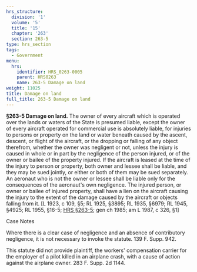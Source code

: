```yaml
---
hrs_structure:
  division: '1'
  volume: '5'
  title: '15'
  chapter: '263'
  section: 263-5
type: hrs_section
tags:
  - Government
menu:
  hrs:
    identifier: HRS_0263-0005
    parent: HRS0263
    name: 263-5 Damage on land
weight: 11025
title: Damage on land
full_title: 263-5 Damage on land
---
```

**§263-5 Damage on land.** The owner of every aircraft which is operated over the lands or waters of the State is presumed liable, except the owner of every aircraft operated for commercial use is absolutely liable, for injuries to persons or property on the land or water beneath caused by the ascent, descent, or flight of the aircraft, or the dropping or falling of any object therefrom, whether the owner was negligent or not, unless the injury is caused in whole or in part by the negligence of the person injured, or of the owner or bailee of the property injured. If the aircraft is leased at the time of the injury to person or property, both owner and lessee shall be liable, and they may be sued jointly, or either or both of them may be sued separately. An aeronaut who is not the owner or lessee shall be liable only for the consequences of the aeronaut's own negligence. The injured person, or owner or bailee of injured property, shall have a lien on the aircraft causing the injury to the extent of the damage caused by the aircraft or objects falling from it. [L 1923, c 109, §5; RL 1925, §3895; RL 1935, §6979; RL 1945, §4925; RL 1955, §16-5; [HRS §263-5](/title-15/chapter-263/section-263-5/); gen ch 1985; am L 1987, c 326, §1]

Case Notes

Where there is a clear case of negligence and an absence of contributory negligence, it is not necessary to invoke the statute. 139 F. Supp. 942.

This statute did not provide plaintiff, the workers' compensation carrier for the employer of a pilot killed in an airplane crash, with a cause of action against the airplane owner. 283 F. Supp. 2d 1144.